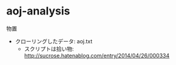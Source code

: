 # aoj-analysis

物置

- クローリングしたデータ: aoj.txt
  - スクリプトは拾い物: http://sucrose.hatenablog.com/entry/2014/04/26/000334

